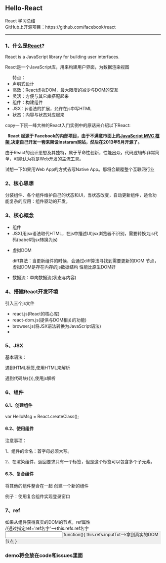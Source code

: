 <h2>Hello-React</h2>
React 学习总结<br/>
GitHub上开源项目：https://github.com/facebook/react
<hr/>
<h3>1、<b>什么是<a href="http://www.ruanyifeng.com/blog/2015/03/react.html">React</a>?</b></h3>
React is a JavaScript library for building user interfaces.<br/>
<p>React是一个JavaScript库，用来构建用户界面，为数据渲染视图</p>
<ul>
特点：
<li>声明式设计</li>
<li>高效：React虚拟DOM，最大限度的减少与DOM的交互</li>
<li>灵活：方便与其它库搭配起来</li>
<li>组件：构建组件</li>
<li>JSX：js语法的扩展，允许在js中写HTML</li>
<li>状态：内容与状态对应起来</li>
</ul>
<p>copy一下阮一峰大神的React入门实例中的原话来介绍以下React:</p>
<p>&nbsp;&nbsp;<b>React 起源于 Facebook的内部项目，由于不满意市面上的<a href="http://www.ruanyifeng.com/blog/2015/02/mvcmvp_mvvm.html">JavaScript MVC 框架</a>,决定自己开发一套来架设Instaram网站，然后在2013年5月开源了。</b></p>
由于React的设计思想及其独特，属于革命性创新，性能出众，代码逻辑却非常简单，可能认为将是Web开发的主流工具。
<p>试想一下如果用Web App的方式去写Native App。那将会颠覆整个互联网行业</p>
<h3>2、核心思想</h3>
分装组件、各个组件维护自己的状态和UI，当状态改变，自动更新组件，适合功能复杂的应用：组件驱动的开发。
<h3>3、核心概念</h3>
<ul>
	<li>组件</li>
	<li>JSX(用jsx语法取代HTML，在js中描述UI)jsx浏览器不识别，需要转换为js代码(babel将jsx转换为js)</li>
	<li>
	<p>虚拟DOM</p>
	<p>diff算法：当更新组件的时候，会通过diff算法寻找到需要更新的DOM 节点，虚拟DOM是存在内存的js数据结构 性能比原生DOM好</p>
	</li>
	<li>数据流：单向数据流(状态与内容)</li>
</ul>
<h3>4、搭建React开发环境</h3>
引入三个js文件
<ul>
	<li>react.js(React的核心库)</li>
	<li>react-dom.js(提供与DOM相关的功能)</li>
	<li>browser.js(将JSX语法转换为JavaScript语法)</li>
	<li><script type="text/babel"></script></li>
</ul>
<h3>5、JSX</h3>
基本语法：
<p>遇到HTML标签,使用HTML来解析</p>
<p>遇到代码块({}),使用js解析</p>
<h3>6、组件</h3>
<h4>6.1、创建组件</h4>
var HelloMsg = React.createClass(); 
<h4>6.2、使用组件</h4>
<HelloMsg/>
注意事项：<br/>
<p>1、组件的命名：首字母必须大写。</p>
<p>2、在渲染组件，返回要求只有一个标签，但是这个标签可以包含多个子元素。</p>
<h4>6.3、复合组件</h4>
<p>将其他的组件整合在一起 创建一个新的组件</p>
<p>例子：使用复合组件实现登录窗口</p>
<h3>7、ref</h3>
如果从组件获得真实的DOM的节点，ref属性<br/>
//通过指定ref='ref名字'-->this.refs.ref名字<br/>
<div style="background: #eee;">
	<input type="text" ref="inputTxt"/>
	function(){
	this.refs.inputTxt-->拿到真实的DOM节点
}
</div>
<h3>demo将会放在code和issues里面</h3>
